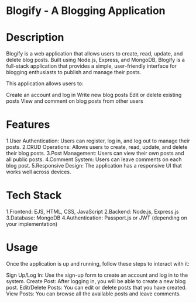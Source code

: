# Blogify - A Blogging Application
# Description
Blogify is a web application that allows users to create, read, update, and delete blog posts. Built using Node.js, Express, and MongoDB, Blogify is a full-stack application that provides a simple, user-friendly interface for blogging enthusiasts to publish and manage their posts.

This application allows users to:

  Create an account and log in
  Write new blog posts
  Edit or delete existing posts
  View and comment on blog posts from other users
# Features
  1.User Authentication: Users can register, log in, and log out to manage their posts.
  2.CRUD Operations: Allows users to create, read, update, and delete their blog posts.
  3.Post Management: Users can view their own posts and all public posts.
  4.Comment System: Users can leave comments on each blog post.
  5.Responsive Design: The application has a responsive UI that works well across devices.
# Tech Stack
1.Frontend: EJS, HTML, CSS, JavaScript
2.Backend: Node.js, Express.js
3.Database: MongoDB
4.Authentication: Passport.js or JWT (depending on your implementation)
# Usage
Once the application is up and running, follow these steps to interact with it:

  Sign Up/Log In: Use the sign-up form to create an account and log in to the system.
  Create Post: After logging in, you will be able to create a new blog post.
  Edit/Delete Posts: You can edit or delete posts that you have created.
  View Posts: You can browse all the available posts and leave comments.
